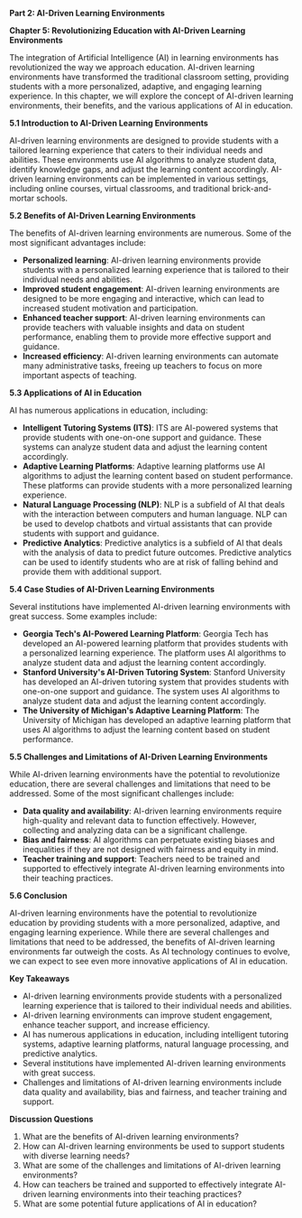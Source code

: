 **Part 2: AI-Driven Learning Environments**

**Chapter 5: Revolutionizing Education with AI-Driven Learning Environments**

The integration of Artificial Intelligence (AI) in learning environments has revolutionized the way we approach education. AI-driven learning environments have transformed the traditional classroom setting, providing students with a more personalized, adaptive, and engaging learning experience. In this chapter, we will explore the concept of AI-driven learning environments, their benefits, and the various applications of AI in education.

**5.1 Introduction to AI-Driven Learning Environments**

AI-driven learning environments are designed to provide students with a tailored learning experience that caters to their individual needs and abilities. These environments use AI algorithms to analyze student data, identify knowledge gaps, and adjust the learning content accordingly. AI-driven learning environments can be implemented in various settings, including online courses, virtual classrooms, and traditional brick-and-mortar schools.

**5.2 Benefits of AI-Driven Learning Environments**

The benefits of AI-driven learning environments are numerous. Some of the most significant advantages include:

* **Personalized learning**: AI-driven learning environments provide students with a personalized learning experience that is tailored to their individual needs and abilities.
* **Improved student engagement**: AI-driven learning environments are designed to be more engaging and interactive, which can lead to increased student motivation and participation.
* **Enhanced teacher support**: AI-driven learning environments can provide teachers with valuable insights and data on student performance, enabling them to provide more effective support and guidance.
* **Increased efficiency**: AI-driven learning environments can automate many administrative tasks, freeing up teachers to focus on more important aspects of teaching.

**5.3 Applications of AI in Education**

AI has numerous applications in education, including:

* **Intelligent Tutoring Systems (ITS)**: ITS are AI-powered systems that provide students with one-on-one support and guidance. These systems can analyze student data and adjust the learning content accordingly.
* **Adaptive Learning Platforms**: Adaptive learning platforms use AI algorithms to adjust the learning content based on student performance. These platforms can provide students with a more personalized learning experience.
* **Natural Language Processing (NLP)**: NLP is a subfield of AI that deals with the interaction between computers and human language. NLP can be used to develop chatbots and virtual assistants that can provide students with support and guidance.
* **Predictive Analytics**: Predictive analytics is a subfield of AI that deals with the analysis of data to predict future outcomes. Predictive analytics can be used to identify students who are at risk of falling behind and provide them with additional support.

**5.4 Case Studies of AI-Driven Learning Environments**

Several institutions have implemented AI-driven learning environments with great success. Some examples include:

* **Georgia Tech's AI-Powered Learning Platform**: Georgia Tech has developed an AI-powered learning platform that provides students with a personalized learning experience. The platform uses AI algorithms to analyze student data and adjust the learning content accordingly.
* **Stanford University's AI-Driven Tutoring System**: Stanford University has developed an AI-driven tutoring system that provides students with one-on-one support and guidance. The system uses AI algorithms to analyze student data and adjust the learning content accordingly.
* **The University of Michigan's Adaptive Learning Platform**: The University of Michigan has developed an adaptive learning platform that uses AI algorithms to adjust the learning content based on student performance.

**5.5 Challenges and Limitations of AI-Driven Learning Environments**

While AI-driven learning environments have the potential to revolutionize education, there are several challenges and limitations that need to be addressed. Some of the most significant challenges include:

* **Data quality and availability**: AI-driven learning environments require high-quality and relevant data to function effectively. However, collecting and analyzing data can be a significant challenge.
* **Bias and fairness**: AI algorithms can perpetuate existing biases and inequalities if they are not designed with fairness and equity in mind.
* **Teacher training and support**: Teachers need to be trained and supported to effectively integrate AI-driven learning environments into their teaching practices.

**5.6 Conclusion**

AI-driven learning environments have the potential to revolutionize education by providing students with a more personalized, adaptive, and engaging learning experience. While there are several challenges and limitations that need to be addressed, the benefits of AI-driven learning environments far outweigh the costs. As AI technology continues to evolve, we can expect to see even more innovative applications of AI in education.

**Key Takeaways**

* AI-driven learning environments provide students with a personalized learning experience that is tailored to their individual needs and abilities.
* AI-driven learning environments can improve student engagement, enhance teacher support, and increase efficiency.
* AI has numerous applications in education, including intelligent tutoring systems, adaptive learning platforms, natural language processing, and predictive analytics.
* Several institutions have implemented AI-driven learning environments with great success.
* Challenges and limitations of AI-driven learning environments include data quality and availability, bias and fairness, and teacher training and support.

**Discussion Questions**

1. What are the benefits of AI-driven learning environments?
2. How can AI-driven learning environments be used to support students with diverse learning needs?
3. What are some of the challenges and limitations of AI-driven learning environments?
4. How can teachers be trained and supported to effectively integrate AI-driven learning environments into their teaching practices?
5. What are some potential future applications of AI in education?